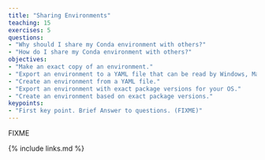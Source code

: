 ```yaml
---
title: "Sharing Environments"
teaching: 15
exercises: 5
questions:
- "Why should I share my Conda environment with others?"
- "How do I share my Conda environment with others?"
objectives:
- "Make an exact copy of an environment."
- "Export an environment to a YAML file that can be read by Windows, Mac OS, or Linux."
- "Create an environment from a YAML file."
- "Export an environment with exact package versions for your OS."
- "Create an environment based on exact package versions."
keypoints:
- "First key point. Brief Answer to questions. (FIXME)"
---
```

FIXME

{% include links.md %}

